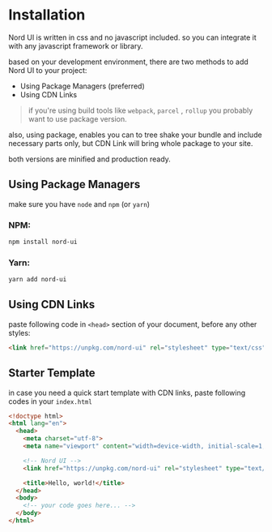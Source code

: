 # Installation

Nord UI is written in css and no javascript included. so you can integrate it with any javascript framework or library.

based on your development environment, there are two methods to add Nord UI to your project:

- Using Package Managers (preferred)
- Using CDN Links

>  if you're using build tools like `webpack`, `parcel` , `rollup` you probably want to use package version.

also, using package, enables you can to tree shake your bundle and include necessary parts only, but CDN Link will bring whole package to your site.

both versions are minified and production ready.

## Using Package Managers

make sure you have `node` and `npm` (or `yarn`)

### NPM:

```bash
npm install nord-ui
```

### Yarn:

```bash
yarn add nord-ui
```

## Using CDN Links

paste following code in  `<head>`  section of your document, before any other styles:

```html
<link href="https://unpkg.com/nord-ui" rel="stylesheet" type="text/css">
```

## Starter Template

in case you need a quick start template with CDN links, paste following codes in your `index.html`

```html
<!doctype html>
<html lang="en">
  <head>
    <meta charset="utf-8">
    <meta name="viewport" content="width=device-width, initial-scale=1, shrink-to-fit=no">

    <!-- Nord UI -->
    <link href="https://unpkg.com/nord-ui" rel="stylesheet" type="text/css">

    <title>Hello, world!</title>
  </head>
  <body>
    <!-- your code goes here... -->
  </body>
</html>
```

